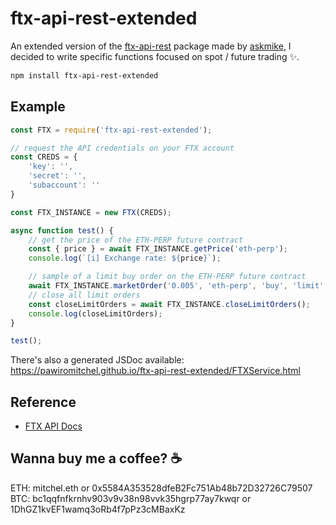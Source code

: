 # ftx-api-rest-extended
An extended version of the [ftx-api-rest](https://github.com/askmike/ftx-api-rest) package made by [askmike](https://github.com/askmike/ftx-api-rest), I decided to write specific functions focused on spot / future trading ✨.
```bash
npm install ftx-api-rest-extended
```
## Example
```js
const FTX = require('ftx-api-rest-extended');

// request the API credentials on your FTX account
const CREDS = {
    'key': '',
    'secret': '',
    'subaccount': ''
}

const FTX_INSTANCE = new FTX(CREDS);

async function test() {
    // get the price of the ETH-PERP future contract
    const { price } = await FTX_INSTANCE.getPrice('eth-perp');
    console.log(`[i] Exchange rate: ${price}`);

    // sample of a limit buy order on the ETH-PERP future contract
    await FTX_INSTANCE.marketOrder('0.005', 'eth-perp', 'buy', 'limit', 3000);
    // close all limit orders
    const closeLimitOrders = await FTX_INSTANCE.closeLimitOrders();
    console.log(closeLimitOrders);
}

test();
```
There's also a generated JSDoc available: https://pawiromitchel.github.io/ftx-api-rest-extended/FTXService.html
## Reference
- [FTX API Docs](https://docs.ftx.com/?javascript#rest-api)

## Wanna buy me a coffee? ☕
ETH: mitchel.eth or 0x5584A353528dfeB2Fc751Ab48b72D32726C79507   
BTC: bc1qqfnfkrnhv903v9v38n98vvk35hgrp77ay7kwqr or 1DhGZ1kvEF1wamq3oRb4f7pPz3cMBaxKz
